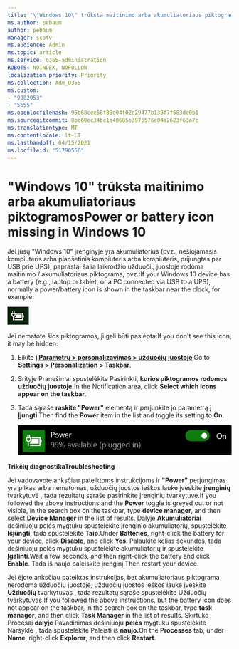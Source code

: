```yaml
---
title: "\"Windows 10\" trūksta maitinimo arba akumuliatoriaus piktogramos"
ms.author: pebaum
author: pebaum
manager: scotv
ms.audience: Admin
ms.topic: article
ms.service: o365-administration
ROBOTS: NOINDEX, NOFOLLOW
localization_priority: Priority
ms.collection: Adm_O365
ms.custom:
- "9002953"
- "5655"
ms.openlocfilehash: 95b68cee58f88d04f02e29477b139f7f583dc0b1
ms.sourcegitcommit: 8bc60ec34bc1e40685e3976576e04a2623f63a7c
ms.translationtype: MT
ms.contentlocale: lt-LT
ms.lasthandoff: 04/15/2021
ms.locfileid: "51790556"
---
```

# <a name="power-or-battery-icon-missing-in-windows-10"></a><span data-ttu-id="aa760-102">"Windows 10" trūksta maitinimo arba akumuliatoriaus piktogramos</span><span class="sxs-lookup"><span data-stu-id="aa760-102">Power or battery icon missing in Windows 10</span></span>

<span data-ttu-id="aa760-103">Jei jūsų "Windows 10" įrenginyje yra akumuliatorius (pvz., nešiojamasis kompiuteris arba planšetinis kompiuteris arba kompiuteris, prijungtas per USB prie UPS), paprastai šalia laikrodžio užduočių juostoje rodoma maitinimo / akumuliatoriaus piktograma, pvz.:</span><span class="sxs-lookup"><span data-stu-id="aa760-103">If your Windows 10 device has a battery (e.g., laptop or tablet, or a PC connected via USB to a UPS), normally a power/battery icon is shown in the taskbar near the clock, for example:</span></span>

![Akumuliatoriaus piktograma](media/battery-icon.png)

<span data-ttu-id="aa760-105">Jei nematote šios piktogramos, ji gali būti paslėpta:</span><span class="sxs-lookup"><span data-stu-id="aa760-105">If you don't see this icon, it may be hidden:</span></span>

1. <span data-ttu-id="aa760-106">Eikite **[į Parametrų > personalizavimas > užduočių juostoje](ms-settings:taskbar?activationSource=GetHelp)**.</span><span class="sxs-lookup"><span data-stu-id="aa760-106">Go to **[Settings > Personalization > Taskbar](ms-settings:taskbar?activationSource=GetHelp)**.</span></span>

2. <span data-ttu-id="aa760-107">Srityje Pranešimai spustelėkite Pasirinkti, **kurios piktogramos rodomos užduočių juostoje.**</span><span class="sxs-lookup"><span data-stu-id="aa760-107">In the Notification area, click **Select which icons appear on the taskbar**.</span></span>

3. <span data-ttu-id="aa760-108">Tada sąraše **raskite "Power"** elementą ir perjunkite jo parametrą į **Įjungti**.</span><span class="sxs-lookup"><span data-stu-id="aa760-108">Then find the **Power** item in the list and toggle its setting to **On**.</span></span>

    ![Rodyti maitinimo piktogramą užduočių juostoje](media/power-icon-on.png)

<span data-ttu-id="aa760-110">**Trikčių diagnostika**</span><span class="sxs-lookup"><span data-stu-id="aa760-110">**Troubleshooting**</span></span>

<span data-ttu-id="aa760-111">Jei vadovavote anksčiau pateiktoms instrukcijoms ir **"Power"** perjungimas yra pilkas arba nematomas,  užduočių juostos ieškos lauke įveskite **įrenginių** tvarkytuvė , tada rezultatų sąraše pasirinkite Įrenginių tvarkytuvė.</span><span class="sxs-lookup"><span data-stu-id="aa760-111">If you followed the above instructions and the **Power** toggle is greyed out or not visible, in the search box on the taskbar, type **device manager**, and then select **Device Manager** in the list of results.</span></span> <span data-ttu-id="aa760-112">Dalyje **Akumuliatoriai** dešiniuoju pelės mygtuku spustelėkite įrenginio akumuliatorių, spustelėkite **Išjungti**, tada spustelėkite **Taip**.</span><span class="sxs-lookup"><span data-stu-id="aa760-112">Under **Batteries**, right-click the battery for your device, click **Disable**, and click **Yes**.</span></span> <span data-ttu-id="aa760-113">Palaukite kelias sekundes, tada dešiniuoju pelės mygtuku spustelėkite akumuliatorių ir spustelėkite **Įgalinti**.</span><span class="sxs-lookup"><span data-stu-id="aa760-113">Wait a few seconds, and then right-click the battery and click **Enable**.</span></span> <span data-ttu-id="aa760-114">Tada iš naujo paleiskite įrenginį.</span><span class="sxs-lookup"><span data-stu-id="aa760-114">Then restart your device.</span></span>

<span data-ttu-id="aa760-115">Jei ėjote anksčiau pateiktas instrukcijas, bet akumuliatoriaus piktograma nerodoma užduočių juostoje, užduočių juostos  ieškos lauke įveskite **Užduočių** tvarkytuvas , tada rezultatų sąraše spustelėkite Užduočių tvarkytuvas.</span><span class="sxs-lookup"><span data-stu-id="aa760-115">If you followed the above instructions, but the battery icon does not appear on the taskbar, in the search box on the taskbar, type **task manager**, and then click **Task Manager** in the list of results.</span></span> <span data-ttu-id="aa760-116">Skirtuko Procesai **dalyje** Pavadinimas dešiniuoju **pelės** mygtuku spustelėkite Naršyklė **,** tada spustelėkite Paleisti iš **naujo.**</span><span class="sxs-lookup"><span data-stu-id="aa760-116">On the **Processes** tab, under **Name**, right-click **Explorer**, and then click **Restart**.</span></span>
